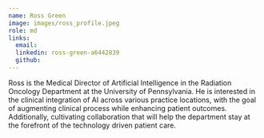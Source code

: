 ```yaml
---
name: Ross Green
image: images/ross_profile.jpeg
role: md
links:
  email:
  linkedin: ross-green-a6442839
  github:
---
```


Ross is the Medical Director of Artificial Intelligence in the Radiation Oncology Department
at the University of Pennsylvania. He is interested in the clinical integration of AI across 
various practice locations, with the goal of augmenting clinical process while enhancing patient 
outcomes. Additionally, cultivating collaboration that will help the department stay at the forefront 
of the technology driven patient care.
